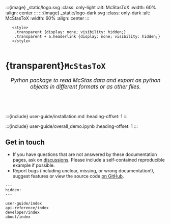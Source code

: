 :::{image} _static/logo.svg
:class: only-light
:alt: McStasToX
:width: 60%
:align: center
:::
:::{image} _static/logo-dark.svg
:class: only-dark
:alt: McStasToX
:width: 60%
:align: center
:::

```{raw} html
   <style>
    .transparent {display: none; visibility: hidden;}
    .transparent + a.headerlink {display: none; visibility: hidden;}
   </style>
```

```{role} transparent
```

# {transparent}`McStasToX`

<div style="font-size:1.2em;font-style:italic;color:var(--pst-color-text-muted);text-align:center;">
  Python package to read McStas data and export as python objects in different formats or as other files.


  </br></br>
</div>

:::{include} user-guide/installation.md
:heading-offset: 1
:::

:::{include} user-guide/overall_demo.ipynb
:heading-offset: 1
:::

## Get in touch

- If you have questions that are not answered by these documentation pages, ask on [discussions](https://github.com/mccode-dev/mcstastox/discussions). Please include a self-contained reproducible example if possible.
- Report bugs (including unclear, missing, or wrong documentation!), suggest features or view the source code [on GitHub](https://github.com/mccode-dev/mcstastox).

```{toctree}
---
hidden:
---

user-guide/index
api-reference/index
developer/index
about/index
```
